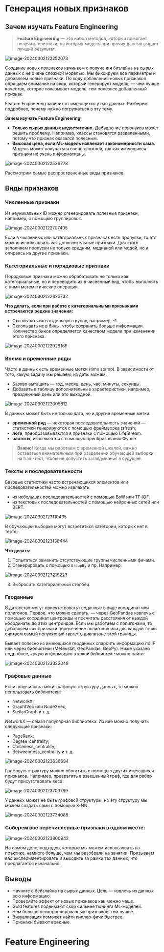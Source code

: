 # Генерация новых признаков

## Зачем изучать Feature Engineering

> **Feature Engineering** — это набор методов, который помогает получать признаки, на которых модель при прочих данных выдает лучший результат.

![image-20240302122252073](/home/andrei/study/mipt_semester4/competitive_ds/week1/assets/image-20240302122252073.png)

Создание новых признаков начинаем с получения бизлайна на сырых данных с не очень сложной моделью. Мы фиксируем все параметры и добавляем новые признаки. По ходу добавления новых признаков обращаем внимание на скор, который генерирует модель, — чем лучше качество, которое показывает модель, тем полезнее добавленный признак.

Feature Engineering зависит от имеющихся у нас данных. Разберем подробнее, почему нужно погружаться в эту тему.

**Зачем изучать Feature Engineering:**

- **Только сырых данных недостаточно.** Добавление признаков может решить проблему. Например, классы становятся разделенными, потому что признак оказался полезным.
- **Высокая цена, если ML-модель извлекает закономерности сама.** Модель может получаться очень сложной, так как имеющиеся признаки не очень информативны.

![image-20240302122536778](/home/andrei/study/mipt_semester4/competitive_ds/week1/assets/image-20240302122536778.png)

Рассмотрим самые распространенные виды признаков.

## Виды признаков

### **Численные признаки**

Из неуникальных ID можно сгенерировать полезные признаки, например, с помощью группировок.

![image-20240302122707405](/home/andrei/study/mipt_semester4/competitive_ds/week1/assets/image-20240302122707405.png)

Если в численных или категориальных признаках есть пропуски, то это можно использовать как дополнительные признаки. Для этого заполняем пропуски не только средним, медианой или модой, но и опираясь на другие признаки.

### **Категориальные и порядковые признаки**

Порядковые признаки можно обрабатывать не только как категориальные, но и переводить их в численный вид, чтобы выполнять с ними математические операции.

![image-20240302122825732](/home/andrei/study/mipt_semester4/competitive_ds/week1/assets/image-20240302122825732.png)

**Что делать, если при работе с категориальными признаками встречаются редкие значения:**

- Схлопывать их в отдельную группу, например, -1.
- Схлопывать их в бины, чтобы сохранить больше информации. Количество бинов определяется качеством модели при изменении этого признака.

![image-20240302122928169](/home/andrei/study/mipt_semester4/competitive_ds/week1/assets/image-20240302122928169.png)

### **Время и временные ряды**

Часто в данных есть временные метки (time stamp). В зависимости от того, какую задачу мы решаем, из даты можем:

- Базово вытащить — год, месяц, день, час, минуты, секунды.
- Добавить в таблицу дополнительные характеристики, например, праздничный день или это выходной.

![image-20240302123005812](/home/andrei/study/mipt_semester4/competitive_ds/week1/assets/image-20240302123005812.png)

В данных может быть не только дата, но и другие временные метки:

- **временной ряд** — некоторая последовательность значений — статистики генерируются с помощью фреймворка tsfresh;
- **логи**, преобразовываются в признаки с помощью LifeStream.
- **частоты**, извлекаются с помощью преобразования Фурье.



> **Важно!** Когда мы работаем с временной шкалой, важно оставаться внимательным при разделении обучающей выборки на train-тест, чтобы не допустить заглядывания в будущее.

### **Тексты и последовательности**

Базовые статистики часто встречающихся элементов или последовательностей можно извлекать:

- из небольших последовательностей с помощью BoW или TF-iDF.
- из текстовых последовательностей с помощью нейронных сетей или BERT.

![image-20240302123110435](/home/andrei/study/mipt_semester4/competitive_ds/week1/assets/image-20240302123110435.png)

В обучающей выборке могут встретиться категории, которых нет в тесте:

![image-20240302123138444](/home/andrei/study/mipt_semester4/competitive_ds/week1/assets/image-20240302123138444.png)

**Что делать:**

1. Попытаться заменить отсутствующие группы численными фичами.
2. Сгенерировать с помощью `GroupBy` и пр. Например:

![image-20240302123219223](/home/andrei/study/mipt_semester4/competitive_ds/week1/assets/image-20240302123219223.png)

3. Выбросить категориальный столбец.

### **Геоданные**

В датасетах могут присутствовать геоданные в виде координат или полигонов. Первое, что можно сделать, — через GeoPandas извлечь с помощью координат центроиды и посчитать расстояния от каждой координаты до этих центроидов. Если мы работаем с полигонами, то добавляем как признаки пересечение полигонов или для каждой точки считаем самый популярный таргет в диапазоне этой границы.

Бывает полезно из имеющихся геоданных спарсить информацию по IP или через библиотеки (Meteostat, GeoPandas, GeoPy). Ниже указано подробнее, какую информацию в какой библиотеке можно найти:

![image-20240302123322049](/home/andrei/study/mipt_semester4/competitive_ds/week1/assets/image-20240302123322049.png)

### **Графовые данные**

Если получилось найти графовую структуру данных, то можно использовать библиотеки:

- NetworkX;
- Graph1Vec или Node2Vec;
- StellarGraph и т. д.

NetworkX — самая популярная библиотека. Из нее можно получить следующие признаки:

- PageRank;
- Degree_centrality;
- Closeness_centrality;
- Betweenness_centrality и т. д.

![image-20240302123636684](/home/andrei/study/mipt_semester4/competitive_ds/week1/assets/image-20240302123636684.png)

Графовую структуру можно обогатить с помощью других имеющихся признаков. Например, превратить в взвешенный граф, где для ребер будут присутствовать веса:

![image-20240302123703789](/home/andrei/study/mipt_semester4/competitive_ds/week1/assets/image-20240302123703789.png)

У данных может не быть графовой структуры, но эту структуру мы можем создать сами с помощью K-NN:

![image-20240302123734088](/home/andrei/study/mipt_semester4/competitive_ds/week1/assets/image-20240302123734088.png)

### Соберем все перечисленные признаки в одном месте:

![image-20240302123800942](/home/andrei/study/mipt_semester4/competitive_ds/week1/assets/image-20240302123800942.png)

На самом деле, подходов, которые мы можем использовать на практике, намного больше, чем мы разобрали на занятии. Призываем вас экспериментировать и выходить за рамки тех данных, что предлагается изначально.

## Выводы

- Начните с бейзлайна на сырых данных. Цель — извлечь из данных всю информацию.
- Проверяйте эффект от новых признаков как можно чаще.
- Gold features поднимают скор сильнее тюнинга ML-моделей.
- Чем больше неcкоррелированных признаков, тем лучше.
- Визуализация поможет найти киллер-фичи быстрее.
- Признаки бывают вредные.

# **Feature Engineering**